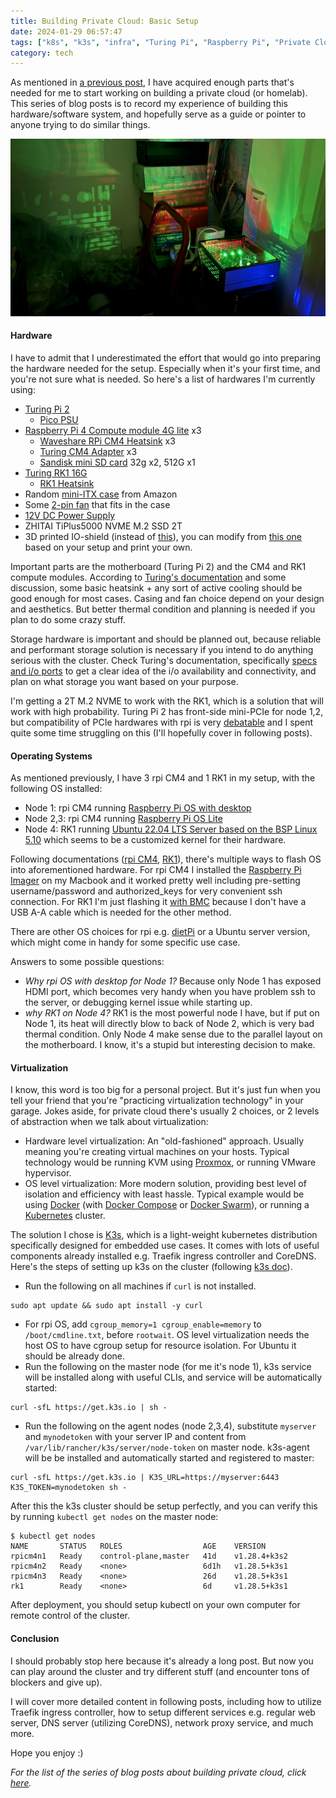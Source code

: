 ```yaml
---
title: Building Private Cloud: Basic Setup
date: 2024-01-29 06:57:47
tags: ["k8s", "k3s", "infra", "Turing Pi", "Raspberry Pi", "Private Cloud"]
category: tech
---
```


As mentioned in [a previous post](/blog/post/building_private_cloud_with_turing_pi/), I have acquired enough parts that's needed for me to start working on building a private cloud (or homelab). This series of blog posts is to record my experience of building this hardware/software system, and hopefully serve as a guide or pointer to anyone trying to do similar things.

![private_cloud](/static/image/private_cloud.jpg "Finished hardware setup and deployment, only software level work left")

#### Hardware
I have to admit that I underestimated the effort that would go into preparing the hardware needed for the setup. Especially when it's your first time, and you're not sure what is needed. So here's a list of hardwares I'm currently using:

- [Turing Pi 2](https://turingpi.com/product/turing-pi-2-5/)
    - [Pico PSU](https://turingpi.com/product/pico-psu/)
- [Raspberry Pi 4 Compute module 4G lite](https://www.raspberrypi.com/products/compute-module-4/?variant=raspberry-pi-cm4004000) x3
    - [Waveshare RPi CM4 Heatsink](https://www.amazon.com/gp/product/B094ZSZCSF/ref=ppx_yo_dt_b_search_asin_title?ie=UTF8&psc=1) x3
    - [Turing CM4 Adapter](https://turingpi.com/product/cm4-adapter/) x3
    - [Sandisk mini SD card](https://www.amazon.com/dp/B08J4HJ98L?ref=ppx_yo2ov_dt_b_product_details&th=1) 32g x2, 512G x1
- [Turing RK1 16G](https://turingpi.com/product/turing-rk1/?attribute_ram=16+GB)
    - [RK1 Heatsink](https://turingpi.com/product/rk1-heatsink/)
- Random [mini-ITX case](https://www.amazon.com/dp/B07GYL5SW5?psc=1&ref=ppx_yo2ov_dt_b_product_details) from Amazon
- Some [2-pin fan](https://www.amazon.com/dp/B08135WS3H?psc=1&ref=ppx_yo2ov_dt_b_product_details) that fits in the case
- [12V DC Power Supply](https://www.amazon.com/dp/B01GEA8PQA?psc=1&ref=ppx_yo2ov_dt_b_product_details)
- ZHITAI TiPlus5000 NVME M.2 SSD 2T
- 3D printed IO-shield (instead of [this](https://turingpi.com/product/io-shield/)), you can modify from [this one](https://www.thingiverse.com/thing:5811444/files) based on your setup and print your own.

Important parts are the motherboard (Turing Pi 2) and the CM4 and RK1 compute modules. According to [Turing's documentation](https://docs.turingpi.com/docs/turing-pi2-specs-and-io-ports-case-and-cooling) and some discussion, some basic heatsink + any sort of active cooling should be good enough for most cases. Casing and fan choice depend on your design and aesthetics. But better thermal condition and planning is needed if you plan to do some crazy stuff.

Storage hardware is important and should be planned out, because reliable and performant storage solution is necessary if you intend to do anything serious with the cluster. Check Turing's documentation, specifically [specs and i/o ports](https://docs.turingpi.com/docs/turing-pi2-specs-and-io-ports) to get a clear idea of the i/o availability and connectivity, and plan on what storage you want based on your purpose.

I'm getting a 2T M.2 NVME to work with the RK1, which is a solution that will work with high probability. Turing Pi 2 has front-side mini-PCIe for node 1,2, but compatibility of PCIe hardwares with rpi is very [debatable](https://pipci.jeffgeerling.com/) and I spent quite some time struggling on this (I'll hopefully cover in following posts).

#### Operating Systems

As mentioned previously, I have 3 rpi CM4 and 1 RK1 in my setup, with the following OS installed:
- Node 1: rpi CM4 running [Raspberry Pi OS with desktop](https://www.raspberrypi.com/software/operating-systems/)
- Node 2,3: rpi CM4 running [Raspberry Pi OS Lite](https://www.raspberrypi.com/software/operating-systems/)
- Node 4: RK1 running [Ubuntu 22.04 LTS Server based on the BSP Linux 5.10](https://firmware.turingpi.com/turing-rk1/ubuntu_22.04_rockchip_linux/v1.32/) which seems to be a customized kernel for their hardware.

Following documentations ([rpi CM4](https://docs.turingpi.com/docs/raspberry-pi-cm4-flashing-os), [RK1](https://docs.turingpi.com/docs/turing-rk1-flashing-os)), there's multiple ways to flash OS into aforementioned hardware. For rpi CM4 I installed the [Raspberry Pi Imager](https://downloads.raspberrypi.org/imager/imager_latest.dmg) on my Macbook and it worked pretty well including pre-setting username/password and authorized_keys for very convenient ssh connection. For RK1 I'm just flashing it [with BMC](https://docs.turingpi.com/docs/turing-rk1-flashing-os#flashing-using-turing-pi-2-bmc) because I don't have a USB A-A cable which is needed for the other method.

There are other OS choices for rpi e.g. [dietPi](https://dietpi.com/) or a Ubuntu server version, which might come in handy for some specific use case.

Answers to some possible questions:
- *Why rpi OS with desktop for Node 1?* Because only Node 1 has exposed HDMI port, which becomes very handy when you have problem ssh to the server, or debugging kernel issue while starting up.
- *why RK1 on Node 4?* RK1 is the most powerful node I have, but if put on Node 1, its heat will directly blow to back of Node 2, which is very bad thermal condition. Only Node 4 make sense due to the parallel layout on the motherboard. I know, it's a stupid but interesting decision to make.

#### Virtualization

I know, this word is too big for a personal project. But it's just fun when you tell your friend that you're "practicing virtualization technology" in your garage. Jokes aside, for private cloud there's usually 2 choices, or 2 levels of abstraction when we talk about virtualization:
- Hardware level virtualization: An "old-fashioned" approach. Usually meaning you're creating virtual machines on your hosts. Typical technology would be running KVM using [Proxmox](https://www.proxmox.com/en/), or running VMware hypervisor.
- OS level virtualization: More modern solution, providing best level of isolation and efficiency with least hassle. Typical example would be using [Docker](https://docs.docker.com/) (with [Docker Compose](https://docs.docker.com/compose/) or [Docker Swarm](https://docs.docker.com/engine/swarm/)), or running a [Kubernetes](https://kubernetes.io/) cluster.

The solution I chose is [K3s](https://k3s.io/), which is a light-weight kubernetes distribution specifically designed for embedded use cases. It comes with lots of useful components already installed e.g. Traefik ingress controller and CoreDNS. Here's the steps of setting up k3s on the cluster (following [k3s doc](https://docs.k3s.io/quick-start)).

- Run the following on all machines if `curl` is not installed.

```Shell
sudo apt update && sudo apt install -y curl
```
- For rpi OS, add `cgroup_memory=1 cgroup_enable=memory` to `/boot/cmdline.txt`, before `rootwait`. OS level virtualization needs the host OS to have cgroup setup for resource isolation. For Ubuntu it should be already done.
- Run the following on the master node (for me it's node 1), k3s service will be installed along with useful CLIs, and service will be automatically started:

```Shell
curl -sfL https://get.k3s.io | sh -
```
- Run the following on the agent nodes (node 2,3,4), substitute `myserver` and `mynodetoken` with your server IP and content from `/var/lib/rancher/k3s/server/node-token` on master node. k3s-agent will be be installed and automatically started and registered to master:

```Shell
curl -sfL https://get.k3s.io | K3S_URL=https://myserver:6443 K3S_TOKEN=mynodetoken sh -
```

After this the k3s cluster should be setup perfectly, and you can verify this by running `kubectl get nodes` on the master node:

```Shell
$ kubectl get nodes
NAME       STATUS   ROLES                  AGE    VERSION
rpicm4n1   Ready    control-plane,master   41d    v1.28.4+k3s2
rpicm4n2   Ready    <none>                 6d1h   v1.28.5+k3s1
rpicm4n3   Ready    <none>                 26d    v1.28.5+k3s1
rk1        Ready    <none>                 6d     v1.28.5+k3s1
```

After deployment, you should setup kubectl on your own computer for remote control of the cluster.

#### Conclusion

I should probably stop here because it's already a long post. But now you can play around the cluster and try different stuff (and encounter tons of blockers and give up).

I will cover more detailed content in following posts, including how to utilize Traefik ingress controller, how to setup different services e.g. regular web server, DNS server (utilizing CoreDNS), network proxy service, and much more.

Hope you enjoy :)

*For the list of the series of blog posts about building private cloud, click [here](/blog/tag/Private%20Cloud/).*
